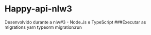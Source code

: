 # Happy-api-nlw3
Desenvolvido durante a nlw#3 - Node.Js e TypeScript 
###Executar as migrations
yarn typeorm migration:run
